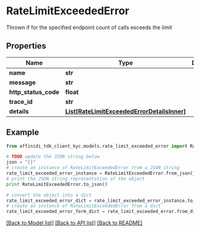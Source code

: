 # RateLimitExceededError

Thrown if for the specified endpoint count of calls exceeds the limit

## Properties

| Name                 | Type                                                                                  | Description | Notes      |
| -------------------- | ------------------------------------------------------------------------------------- | ----------- | ---------- |
| **name**             | **str**                                                                               |             |
| **message**          | **str**                                                                               |             |
| **http_status_code** | **float**                                                                             |             |
| **trace_id**         | **str**                                                                               |             |
| **details**          | [**List[RateLimitExceededErrorDetailsInner]**](RateLimitExceededErrorDetailsInner.md) |             | [optional] |

## Example

```python
from affinidi_tdk_client_kyc.models.rate_limit_exceeded_error import RateLimitExceededError

# TODO update the JSON string below
json = "{}"
# create an instance of RateLimitExceededError from a JSON string
rate_limit_exceeded_error_instance = RateLimitExceededError.from_json(json)
# print the JSON string representation of the object
print RateLimitExceededError.to_json()

# convert the object into a dict
rate_limit_exceeded_error_dict = rate_limit_exceeded_error_instance.to_dict()
# create an instance of RateLimitExceededError from a dict
rate_limit_exceeded_error_form_dict = rate_limit_exceeded_error.from_dict(rate_limit_exceeded_error_dict)
```

[[Back to Model list]](../README.md#documentation-for-models) [[Back to API list]](../README.md#documentation-for-api-endpoints) [[Back to README]](../README.md)
